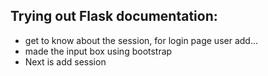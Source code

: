 ## Trying out Flask documentation:

- get to know about the session, for login page user add...
- made the input box using bootstrap
- Next is add session